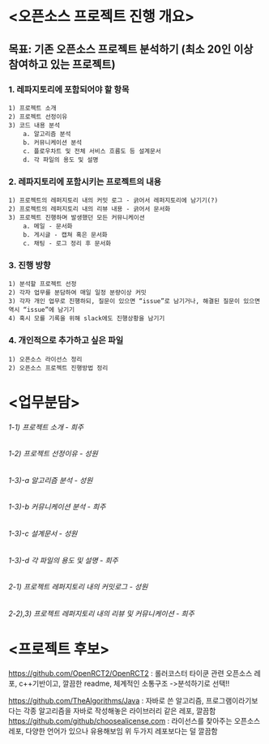 <오픈소스 프로젝트 진행 개요>
======================
목표: 기존 오픈소스 프로젝트 분석하기 (최소 20인 이상 참여하고 있는 프로젝트)
-----------------------------------------------------------
### 1. 레파지토리에 포함되어야 할 항목
	1) 프로젝트 소개
	2) 프로젝트 선정이유
	3) 코드 내용 분석
		a. 알고리즘 분석
		b. 커뮤니케이션 분석
		c. 플로우차트 및 전체 서비스 흐름도 등 설계문서
		d. 각 파일의 용도 및 설명

### 2. 레파지토리에 포함시키는 프로젝트의 내용
	1) 프로젝트의 레퍼지토리 내의 커밋 로그 - 긁어서 레퍼지토리에 남기기(?)
	2) 프로젝트의 레퍼지토리 내의 리뷰 내용 - 긁어서 문서화
	3) 프로젝트 진행하며 발생했던 모든 커뮤니케이션
		a. 메일 - 문서화
		b. 게시글 - 캡쳐 혹은 문서화
		c. 채팅 - 로그 정리 후 문서화

### 3. 진행 방향
	1) 분석할 프로젝트 선정
	2) 각자 업무를 분담하여 매일 일정 분량이상 커밋
	3) 각자 개인 업무로 진행하되, 질문이 있으면 “issue”로 남기거나, 해결된 질문이 있으면 역시 “issue”에 남기기
	4) 혹시 모를 기록을 위해 slack에도 진행상황을 남기기

### 4. 개인적으로 추가하고 싶은 파일
	1) 오픈소스 라이선스 정리
	2) 오픈소스 프로젝트 진행방법 정리

<업무분담>
=========
###### 1-1) 프로젝트 소개 - 희주
###### 1-2) 프로젝트 선정이유 - 성원
###### 1-3)-a 알고리즘 분석 - 성원
###### 1-3)-b 커뮤니케이션 분석 - 희주
###### 1-3)-c 설계문서 - 성원
###### 1-3)-d 각 파일의 용도 및 설명 - 희주
###### 2-1) 프로젝트 레퍼지토리 내의 커밋로그 - 성원
###### 2-2),3) 프로젝트 레퍼지토리 내의 리뷰 및 커뮤니케이션 - 희주

<프로젝트 후보>
=============
https://github.com/OpenRCT2/OpenRCT2 : 롤러코스터 타이쿤 관련 오픈소스 레포, c++기반이고, 깔끔한 readme, 체계적인 소통구조
->분석하기로 선택!!


https://github.com/TheAlgorithms/Java : 자바로 쓴 알고리즘, 프로그램이라기보다는 각종 알고리즘을 자바로 작성해놓은 라이브러리 같은 레포, 깔끔함
https://github.com/github/choosealicense.com : 라이선스를 찾아주는 오픈소스 레포, 다양한 언어가 있으나 유용해보임 위 두가지 레포보다는 덜 깔끔함
